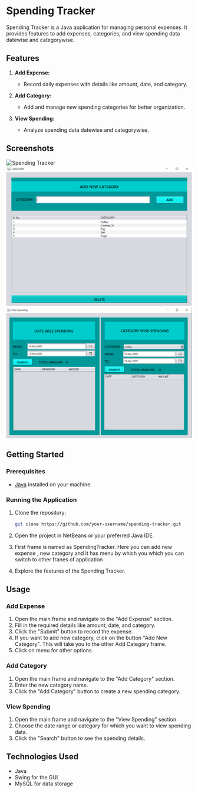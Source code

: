 # Spending Tracker

Spending Tracker is a Java application for managing personal expenses. It provides features to add expenses, categories, and view spending data datewise and categorywise.

## Features

1. **Add Expense:**
   - Record daily expenses with details like amount, date, and category.

2. **Add Category:**
   - Add and manage new spending categories for better organization.

3. **View Spending:**
   - Analyze spending data datewise and categorywise.
   
## Screenshots

![Spending Tracker](screenshots/SpendingTracker.png)
![Add New Category](screenshots/AddNewCategory.png)
![View Spendings](screenshots/ViewSpendings.png)

## Getting Started

### Prerequisites

- [Java](https://www.java.com/en/download/) installed on your machine.

### Running the Application

1. Clone the repository:

    ```bash
    git clone https://github.com/your-username/spending-tracker.git
    ```

2. Open the project in NetBeans or your preferred Java IDE.

3. First frame is named as SpendingTracker. Here you can add new expense , new category and it has menu by which you which you can switch to other franes of application

4. Explore the features of the Spending Tracker.

## Usage

### Add Expense

1. Open the main frame and navigate to the "Add Expense" section.
2. Fill in the required details like amount, date, and category.
3. Click the "Submit" button to record the expense.
4. If you want to add new category, click on the button "Add New Category". This will take you to the other Add Category frame.
5. Click on menu for other options.

### Add Category

1. Open the main frame and navigate to the "Add Category" section.
2. Enter the new category name.
3. Click the "Add Category" button to create a new spending category.

### View Spending

1. Open the main frame and navigate to the "View Spending" section.
2. Choose the date range or category for which you want to view spending data.
3. Click the "Search" button to see the spending details.

## Technologies Used

- Java
- Swing for the GUI
- MySQL for data storage


